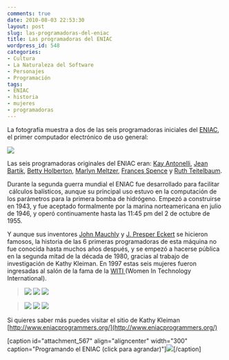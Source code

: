```yaml
---
comments: true
date: 2010-08-03 22:53:30
layout: post
slug: las-programadoras-del-eniac
title: Las programadoras del ENIAC
wordpress_id: 548
categories:
- Cultura
- La Naturaleza del Software
- Personajes
- Programación
tags:
- ENIAC
- historia
- mujeres
- programadoras
---
```


La fotografía muestra a dos de las seis programadoras iniciales del [ENIAC](http://en.wikipedia.org/wiki/ENIAC), el primer computador electrónico de uso general:

[![](http://www.lnds.net/blog/wp-content/uploads/2010/08/programadoras.jpg)](http://www.lnds.net/blog/wp-content/uploads/2010/08/programadoras.jpg)

Las seis programadoras originales del ENIAC eran: [Kay Antonelli](http://en.wikipedia.org/wiki/Kathleen_Antonelli), [Jean Bartik](http://en.wikipedia.org/wiki/Jean_Bartik), [Betty Holberton](http://en.wikipedia.org/wiki/Betty_Holberton), [Marlyn Meltzer](http://en.wikipedia.org/wiki/Marlyn_Meltzer), [Frances Spence](http://en.wikipedia.org/wiki/Frances_Spence) y [Ruth Teitelbaum](http://en.wikipedia.org/wiki/Ruth_Teitelbaum).

Durante la segunda guerra mundial el ENIAC fue desarrollado para facilitar  cálculos balísticos, aunque su principal uso estuvo en la computación de los parámetros para la primera bomba de hidrógeno. Empezó a construirse en 1943, y fue aceptado formalmente por la marina norteamericana en julio de 1946, y operó continuamente hasta las 11:45 pm del 2 de octubre de 1955.

Y aunque sus inventores [John Mauchly](http://en.wikipedia.org/wiki/John_Mauchly) y [J. Presper Eckert](http://en.wikipedia.org/wiki/J._Presper_Eckert) se hicieron famosos, la historia de las 6 primeras programadoras de esta máquina no fue conocida hasta muchos años después, y se empezó a hacerse pública en la segunda mitad de la década de 1980, gracias al trabajo de investigación de Kathy Kleiman. En 1997 estas seis mujeres fueron ingresadas al salón de la fama de la [WITI ](http://www.witi.com/)(Women In Technology International).


> [![](http://www.lnds.net/blog/wp-content/uploads/2010/08/kantonelli.gif)](http://www.lnds.net/blog/wp-content/uploads/2010/08/kantonelli.gif) [![](http://www.lnds.net/blog/wp-content/uploads/2010/08/jbartik.gif)](http://www.lnds.net/blog/wp-content/uploads/2010/08/jbartik.gif) [![](http://www.lnds.net/blog/wp-content/uploads/2010/08/bholberton.gif)](http://www.lnds.net/blog/wp-content/uploads/2010/08/bholberton.gif)




> [](http://www.lnds.net/blog/wp-content/uploads/2010/08/bholberton.gif)[![](http://www.lnds.net/blog/wp-content/uploads/2010/08/mmeltzer.gif)](http://www.lnds.net/blog/wp-content/uploads/2010/08/mmeltzer.gif) [![](http://www.lnds.net/blog/wp-content/uploads/2010/08/fspence.gif)](http://www.lnds.net/blog/wp-content/uploads/2010/08/fspence.gif) [![](http://www.lnds.net/blog/wp-content/uploads/2010/08/rteitelbaum.gif)](http://www.lnds.net/blog/wp-content/uploads/2010/08/rteitelbaum.gif)


Si quieres saber más puedes visitar el sitio de Kathy Kleiman [http://www.eniacprogrammers.org/](http://www.eniacprogrammers.org/)

[caption id="attachment_567" align="aligncenter" width="300" caption="Programando el ENIAC (click para agrandar)"][![](http://www.lnds.net/blog/wp-content/uploads/2010/08/eniac1-300x126.jpg)](http://www.lnds.net/blog/wp-content/uploads/2010/08/eniac1.jpg)[/caption]
